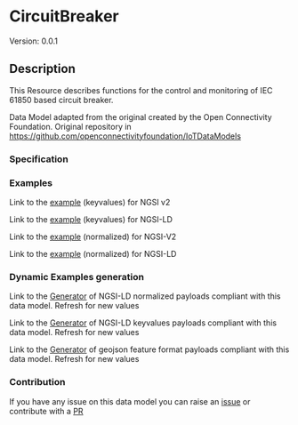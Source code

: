# CircuitBreaker
Version: 0.0.1

## Description 

This Resource describes functions for the control and monitoring of IEC 61850 based circuit breaker.

Data Model adapted from the original created by the Open Connectivity Foundation. Original repository in https://github.com/openconnectivityfoundation/IoTDataModels
### Specification
### Examples

Link to the [example](https://smart-data-models.github.io/dataModel.OCF/CircuitBreaker/examples/example.json) (keyvalues) for NGSI v2

Link to the [example](https://smart-data-models.github.io/dataModel.OCF/CircuitBreaker/examples/example.jsonld) (keyvalues) for NGSI-LD

Link to the [example](https://smart-data-models.github.io/dataModel.OCF/CircuitBreaker/examples/example-normalized.json) (normalized) for NGSI-V2

Link to the [example](https://smart-data-models.github.io/dataModel.OCF/CircuitBreaker/examples/example-normalized.jsonld) (normalized) for NGSI-LD
### Dynamic Examples generation

Link to the [Generator](https://smartdatamodels.org/extra/ngsi-ld_generator.php?schemaUrl=https://raw.githubusercontent.com/smart-data-models/dataModel.OCF/master/CircuitBreaker/schema.json&email=info@smartdatamodels.org) of NGSI-LD normalized payloads compliant with this data model. Refresh for new values

Link to the [Generator](https://smartdatamodels.org/extra/ngsi-ld_generator_keyvalues.php?schemaUrl=https://raw.githubusercontent.com/smart-data-models/dataModel.OCF/master/CircuitBreaker/schema.json&email=info@smartdatamodels.org) of NGSI-LD keyvalues payloads compliant with this data model. Refresh for new values

Link to the [Generator](https://smartdatamodels.org/extra/geojson_features_generator.php?schemaUrl=https://raw.githubusercontent.com/smart-data-models/dataModel.OCF/master/CircuitBreaker/schema.json&email=info@smartdatamodels.org) of geojson feature format payloads compliant with this data model. Refresh for new values
### Contribution

 If you have any issue on this data model you can raise an [issue](https://github.com/smart-data-models/dataModel.OCF/issues)  or contribute with a [PR](https://github.com/smart-data-models/dataModel.OCF/pulls)